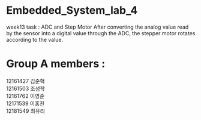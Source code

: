 # Embedded_System_lab_4
  week13 task : ADC and Step Motor
After converting the analog value read by the sensor into a digital value through the ADC, the stepper motor rotates according to the value.

# Group A members : 
  12161427 김준혁<br />
  12161503 조성학<br />
  12161762 이영준<br />
  12171539 이홍찬<br />
  12181549 최유리
